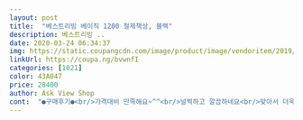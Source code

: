 ```yaml
---
layout: post 
title:  "베스트리빙 베이직 1200 철제책상, 블랙" 
description: 베스트리빙 ..
date: 2020-03-24 06:34:37 
img: https://static.coupangcdn.com/image/product/image/vendoritem/2019/07/09/3223113257/939fa115-b9cf-4e3d-bb52-fbb560772ed9.jpg 
linkUrl: https://coupa.ng/bvwnfI 
categories: [1021] 
color: 43A047 
price: 28400 
author: Ask View Shop 
cont:  "●구매후기●<br/>가격대비 만족해요~^^<br/>널찍하고 깔끔하네요<br/>맞아서 더욱 환하고 셋트처럼 보임.<br/><br/>상품 뜯으면 먼지 좀 있긴한데, 다른흠집이나 그런건 없었구요.<br/> 조립도 10분 정도면 되네요, 조립시 나사 너무 조이면 철제 프레임 찌그러지니깐 적당히 고정해야될꺼에요.<br/><br/>소요시간 20분 정도 스치로폴먼지땜에  베란다에서 했어요<br/>애먹었지만 금방 뚝딱 조립해서 마루바닥에 두니 색상이<br/>엄마도움을 받아서 했습니다<br/> -^^<br/>여성인 나 혼자하다가 처음에 양 사이드 다리놓고 그위에<br/>역시 다른분들 구매평처럼 혹시 일부 파손되거나 하면 어쩌지했는데 다행히 이상없이 오고 처음엔 조립하느라 좀<br/>연결해주는 브릿지를 조립할때는 혼자하기 어려워서<br/>옆부분 마감이 좋지않아서 교환한번했네요~ 그래서 별하나뺍니다<br/>이가격에 이정도 제품이면 가성비 괜찮은거 같습니다.<br/><br/>재구매 의사 있습니다^^<br/>조립하는과정에서 나사구멍이 조금 어긋나는부분이 있었는데 다른나사로 다른부분부터 맞추니 잘 맞았습니다~<br/>가격대비 만족해요~^^<br/>널찍하고 깔끔하네요<br/>맞아서 더욱 환하고 셋트처럼 보임.<br/><br/>상품 뜯으면 먼지 좀 있긴한데, 다른흠집이나 그런건 없었구요.<br/> 조립도 10분 정도면 되네요, 조립시 나사 너무 조이면 철제 프레임 찌그러지니깐 적당히 고정해야될꺼에요.<br/><br/>소요시간 20분 정도 스치로폴먼지땜에  베란다에서 했어요<br/>애먹었지만 금방 뚝딱 조립해서 마루바닥에 두니 색상이<br/>엄마도움을 받아서 했습니다<br/> -^^<br/>여성인 나 혼자하다가 처음에 양 사이드 다리놓고 그위에<br/>역시 다른분들 구매평처럼 혹시 일부 파손되거나 하면 어쩌지했는데 다행히 이상없이 오고 처음엔 조립하느라 좀<br/>연결해주는 브릿지를 조립할때는 혼자하기 어려워서<br/>옆부분 마감이 좋지않아서 교환한번했네요~ 그래서 별하나뺍니다<br/>이가격에 이정도 제품이면 가성비 괜찮은거 같습니다.<br/><br/>재구매 의사 있습니다^^<br/>조립하는과정에서 나사구멍이 조금 어긋나는부분이 있었는데 다른나사로 다른부분부터 맞추니 잘 맞았습니다~<br/>" 
---
```

